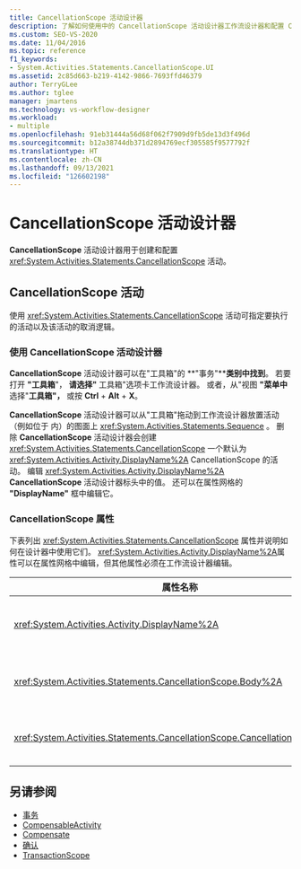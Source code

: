 ```yaml
---
title: CancellationScope 活动设计器
description: 了解如何使用中的 CancellationScope 活动设计器工作流设计器和配置 CancellationScope 活动。
ms.custom: SEO-VS-2020
ms.date: 11/04/2016
ms.topic: reference
f1_keywords:
- System.Activities.Statements.CancellationScope.UI
ms.assetid: 2c85d663-b219-4142-9866-7693ffd46379
author: TerryGLee
ms.author: tglee
manager: jmartens
ms.technology: vs-workflow-designer
ms.workload:
- multiple
ms.openlocfilehash: 91eb31444a56d68f062f7909d9fb5de13d3f496d
ms.sourcegitcommit: b12a38744db371d2894769ecf305585f9577792f
ms.translationtype: HT
ms.contentlocale: zh-CN
ms.lasthandoff: 09/13/2021
ms.locfileid: "126602198"
---
```

# <a name="cancellationscope-activity-designer"></a>CancellationScope 活动设计器

**CancellationScope** 活动设计器用于创建和配置 <xref:System.Activities.Statements.CancellationScope> 活动。

## <a name="the-cancellationscope-activity"></a>CancellationScope 活动

使用 <xref:System.Activities.Statements.CancellationScope> 活动可指定要执行的活动以及该活动的取消逻辑。

### <a name="using-the-cancellationscope-activity-designer"></a>使用 CancellationScope 活动设计器

**CancellationScope** 活动设计器可以在"工具箱"的 **"事务"****类别中找到**。 若要打开 **"工具箱**"， **请选择"** 工具箱"选项卡工作流设计器。 或者，从"视图 **"菜单中** 选择"**工具箱"，** 或按 **Ctrl** + **Alt** + **X**。

**CancellationScope** 活动设计器可以从"工具箱"拖动到工作流设计器放置活动（例如位于 内）的图面上 <xref:System.Activities.Statements.Sequence> 。 删除 **CancellationScope** 活动设计器会创建 <xref:System.Activities.Statements.CancellationScope> 一个默认为 <xref:System.Activities.Activity.DisplayName%2A> CancellationScope 的活动。 编辑 <xref:System.Activities.Activity.DisplayName%2A> **CancellationScope** 活动设计器标头中的值。 还可以在属性网格的 **"DisplayName"** 框中编辑它。

### <a name="the-cancellationscope-properties"></a>CancellationScope 属性

下表列出 <xref:System.Activities.Statements.CancellationScope> 属性并说明如何在设计器中使用它们。 <xref:System.Activities.Activity.DisplayName%2A>属性可以在属性网格中编辑，但其他属性必须在工作流设计器编辑。

|属性名称|必选|使用情况|
|-|--------------|-|
|<xref:System.Activities.Activity.DisplayName%2A>|错误|<xref:System.Activities.Statements.CancellationScope> 活动的可选友好名称。 默认值为 CancellationScope。 虽然 <xref:System.Activities.Activity.DisplayName%2A> 值不是绝对必需的，但最好使用该属性值。|
|<xref:System.Activities.Statements.CancellationScope.Body%2A>|True|指定为其提供取消逻辑的活动。 若要添加活动，请从"工具箱"将活动拖放到 CancellationScope 活动设计器上的 <xref:System.Activities.Statements.CancellationScope.Body%2A> **"正文**"框中。   添加提示文本"此处放置活动"。|
|<xref:System.Activities.Statements.CancellationScope.CancellationHandler%2A>|True|指定在取消时执行的活动。 若要添加活动，请从"工具箱"将活动拖放到 CancellationScope 活动设计器上的 <xref:System.Activities.Statements.CancellationScope.CancellationHandler%2A> **CancellationHandler** 框中。  添加提示文本"此处放置活动"。|

## <a name="see-also"></a>另请参阅

- [事务](../workflow-designer/transaction-activity-designers.md)
- [CompensableActivity](../workflow-designer/compensableactivity-activity-designer.md)
- [Compensate](../workflow-designer/compensate-activity-designer.md)
- [确认](../workflow-designer/confirm-activity-designer.md)
- [TransactionScope](../workflow-designer/transactionscope-activity-designer.md)
